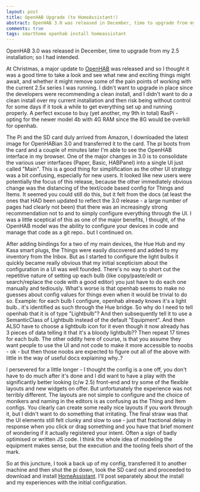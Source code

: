```yaml
---
layout: post
title: OpenHAB Upgrade (to HomeAssistant!)
abstract: OpenHAB 3.0 was released in December, time to upgrade from my 2.5 installation; so I had intended.
comments: true
tags: smarthome openhab install homeassistant
---
```


OpenHAB 3.0 was released in December, time to upgrade from my 2.5 installation; so I had intended.

At Christmas, a major update to [OpenHAB](https://www.openhab.org/) was released and so I thought it was a good time to take a look and see what new and exciting things might await, and whether it might remove some of the pain points of working with the current 2.5x series I was running. I didn't want to upgrade in place since the developers were recommending a clean install, and I didn't want to do a clean install over my current installation and then risk being without control for some days if it took a while to get everything set up and running properly. A perfect excuse to buy (yet another, my 9th in total) RasPi - opting for the newer model 4b with 4G RAM since the 8G would be overkill for openhab.

The Pi and the SD card duly arrived from Amazon, I downloaded the latest image for OpenHABian 3.0 and transferred it to the card. The pi boots from the card and a couple of minutes later I'm able to see the OpenHAB interface in my browser. One of the major changes in 3.0 is to consolidate the various user interfaces (Paper, Basic, HABPanel) into a single UI just called "Main". This is a good thing for simplification as the other UI strategy was a bit confusing, especially for new users. It looked like new users were potentially the focus of this release, because the other immediately obvious change was the distancing of the text/code based config for Things and Items. It seemed you could still do this, but it felt from the docs (at least the ones that HAD been updated to reflect the 3.0 release - a large number of pages had clearly not been) that there was an increasingly strong recommendation not to and to simply configure everything through the UI. I was a little sceptical of this as one of the major benefits, I thought, of the OpenHAB model was the ability to configure your devices in code and manage that code as a git repo.. but I continued on.

After adding bindings for a two of my main devices, the Hue Hub and my Kasa smart plugs, the Things were easily discovered and added to my inventory from the Inbox. But as I started to configure the light bulbs it quickly became really obvious that my initial scepticism about the configuration in a UI was well founded. There's no way to short cut the repetitive nature of setting up each bulb (like copy/paste/edit or search/replace the code with a good editor) you just have to do each one manually and tediously. What's worse is that openhab seems to make no guesses about config values for things even when it would be trivial to do so. Example: for each bulb I configure, openhab already knows it's a light bulb.. it's identified as such through the Hue bridge. So why do I need to tell openhab that it is of type "Lightbulb"? And then subsequently tell it to use a SemanticClass of Lightbulb instead of the default "Equipment". And then ALSO have to choose a lightbulb icon for it even though it now already has 3 pieces of data telling it that it's a bloody lightbulb?? Then repeat 17 times for each bulb. The other oddity here of course, is that you assume they want people to use the UI and not code to make it more accessible to noobs - ok - but then those noobs are expected to figure out all of the above with little in the way of useful docs explaining why..? 

I persevered for a little longer - I thought the config is a one off, you don't have to do much after it's done and I did want to have a play with the significantly better looking (c/w 2.5) front-end and try some of the flexible layouts and new widgets on offer. But unfortunately the experience was not terribly different. The layouts are not simple to configure and the choice of monikers and naming in the editors is as confusing as the Thing and Item configs. You clearly can create some really nice layouts if you work through it, but I didn't want to do something that irritating. The final straw was that the UI elements still felt clunky and slow to use - just that fractional delay in response when you click or drag something and you have that brief moment of wondering if it actually registered your intent. Often a sign of badly optimised or written JS code. I think the whole idea of modeling the equipment makes sense, but the execution and the tooling feels short of the mark.

So at this juncture, I took a back up of my config, transferred it to another machine and then shut the pi down, took the SD card out and proceeded to download and install [HomeAssistant](https://home-assistant.io/). I'll post separately about the install and my experiences with the initial configuration.

